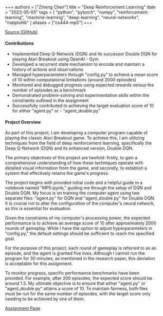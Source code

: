 +++
authors = ["Ziheng Chen"]
title = "Deep Reinforcement Learning"
date = "2023-05-05"
tags = [
    "python", "pytorch", "numpy", "reinforcement-learning", "machine-learning", "deep-learning", "neural-networks",
    "matplotlib"
]
aliases = ["cs444-mp5"]
+++

[Source (GitHub)](https://github.com/zihengjackchen/CS444-Deep-Learning/tree/main/assignment5%20-%20Deep%20Reinforcement%20Learning)

#### Contributions
- Implemented Deep Q-Network (DQN) and its successor Double DQN for playing Atari Breakout using OpenAI - Gym
- Developed a recurrent state mechanism to encode and maintain a history of actions and observations
- Managed hyperparameters through "config.py" to achieve a mean score of 10 within computational limitations (around 2000 episodes)
- Monitored and debugged progress using expected rewards versus the number of episodes as a benchmark
- Demonstrated problem-solving and experimentation skills within the constraints outlined in the assignment
- Successfully contributed to achieving the target evaluation score of 10 for either "agent.py" or - "agent_double.py"

#### Project Overview
As part of this project, I am developing a computer program capable of playing the classic Atari Breakout game. To achieve this, I am utilizing techniques from the field of deep reinforcement learning, specifically the Deep Q-Network (DQN) and its enhanced version, Double DQN.

The primary objectives of this project are twofold: firstly, to gain a comprehensive understanding of how these techniques operate with detailed visual information from the game, and secondly, to establish a system that effectively retains the game's progress.

The project begins with provided initial code and a helpful guide in a notebook named "MP5.ipynb," guiding me through the setup of DQN and Double DQN. My focus is on training the computer agent using two separate files: "agent.py" for DQN and "agent_double.py" for Double DQN. It is crucial not to alter the configuration of the computer's neural network, as this is essential for evaluation.

Given the constraints of my computer's processing power, the expected performance is to achieve an average score of 10 after approximately 2000 rounds of gameplay. While I have the option to adjust hyperparameters in "config.py," the default settings should be sufficient to reach the specified goal.

For the purpose of this project, each round of gameplay is referred to as an episode, and the agent is granted five lives. Although I cannot run the program for 30 minutes, as mentioned in the research paper, this deviation is acceptable for this assignment.

To monitor progress, specific performance benchmarks have been provided. For example, after 200 episodes, the expected score should be around 1.5. My ultimate objective is to ensure that either "agent.py" or "agent_double.py" attains a score of 10. To maintain fairness, both files must be run for the same number of episodes, with the target score only needing to be achieved by one of them.

[Assignment Page](https://slazebni.cs.illinois.edu/spring23/assignment5.html)







